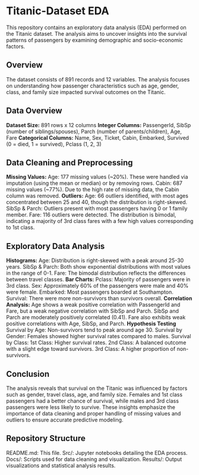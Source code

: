 # Titanic-Dataset EDA

This repository contains an exploratory data analysis (EDA) performed on the Titanic dataset. The analysis aims to uncover insights into the survival patterns of passengers by examining demographic and socio-economic factors.

## Overview
The dataset consists of 891 records and 12 variables. The analysis focuses on understanding how passenger characteristics such as age, gender, class, and family size impacted survival outcomes on the Titanic.

## Data Overview
**Dataset Size:** 891 rows x 12 columns
**Integer Columns:** PassengerId, SibSp (number of siblings/spouses), Parch (number of parents/children), Age, Fare
**Categorical Columns:** Name, Sex, Ticket, Cabin, Embarked, Survived (0 = died, 1 = survived), Pclass (1, 2, 3)

## Data Cleaning and Preprocessing
**Missing Values:**
Age: 177 missing values (~20%). These were handled via imputation (using the mean or median) or by removing rows.
Cabin: 687 missing values (~77%). Due to the high rate of missing data, the Cabin column was removed.
**Outliers:**
Age: 66 outliers identified, with most ages concentrated between 25 and 40, though the distribution is right-skewed.
SibSp & Parch: Outliers present with most passengers having 0 or 1 family member.
Fare: 116 outliers were detected. The distribution is bimodal, indicating a majority of 3rd class fares with a few high values corresponding to 1st class.

## Exploratory Data Analysis
**Histograms:**
Age: Distribution is right-skewed with a peak around 25-30 years.
SibSp & Parch: Both show exponential distributions with most values in the range of 0-1.
Fare: The bimodal distribution reflects the differences between travel classes.
**Bar Charts:**
Pclass: Majority of passengers were in 3rd class.
Sex: Approximately 60% of the passengers were male and 40% were female.
Embarked: Most passengers boarded at Southampton.
Survival: There were more non-survivors than survivors overall.
**Correlation Analysis:**
Age shows a weak positive correlation with PassengerId and Fare, but a weak negative correlation with SibSp and Parch.
SibSp and Parch are moderately positively correlated (0.41).
Fare also exhibits weak positive correlations with Age, SibSp, and Parch.
**Hypothesis Testing**
Survival by Age: Non-survivors tend to peak around age 30.
Survival by Gender: Females showed higher survival rates compared to males.
Survival by Class:
1st Class: Higher survival rates.
2nd Class: A balanced outcome with a slight edge toward survivors.
3rd Class: A higher proportion of non-survivors.
## Conclusion
The analysis reveals that survival on the Titanic was influenced by factors such as gender, travel class, age, and family size. Females and 1st class passengers had a better chance of survival, while males and 3rd class passengers were less likely to survive. These insights emphasize the importance of data cleaning and proper handling of missing values and outliers to ensure accurate predictive modeling.

## Repository Structure
README.md: This file.
Src/: Jupyter notebooks detailing the EDA process.
Docs/: Scripts used for data cleaning and visualization.
Results/: Output visualizations and statistical analysis results.
